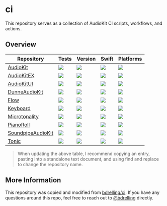 # ci

This repository serves as a collection of AudioKit CI scripts, workflows, and actions.

## Overview

| Repository | Tests | Version | Swift | Platforms |
| ---------- | ----- | ------- | ----- | --------- |
| [AudioKit](https://github.com/AudioKit/AudioKit) | [![](https://github.com/AudioKit/AudioKit/actions/workflows/tests.yml/badge.svg)](https://github.com/AudioKit/AudioKit/actions/workflows/tests.yml) | [![](https://img.shields.io/github/v/tag/AudioKit/AudioKit?color=blue&label=latest)](https://github.com/AudioKit/AudioKit/tags) | [![](https://img.shields.io/endpoint?url=https%3A%2F%2Fswiftpackageindex.com%2Fapi%2Fpackages%2FAudioKit%2FAudioKit%2Fbadge%3Ftype%3Dswift-versions)](https://swiftpackageindex.com/AudioKit/AudioKit) | [![](https://img.shields.io/endpoint?url=https%3A%2F%2Fswiftpackageindex.com%2Fapi%2Fpackages%2FAudioKit%2FAudioKit%2Fbadge%3Ftype%3Dplatforms)](https://swiftpackageindex.com/AudioKit/AudioKit) |
| [AudioKitEX](https://github.com/AudioKit/AudioKitEX) | [![](https://github.com/AudioKit/AudioKitEX/actions/workflows/tests.yml/badge.svg)](https://github.com/AudioKit/AudioKitEX/actions/workflows/tests.yml) | [![](https://img.shields.io/github/v/tag/AudioKit/AudioKitEX?color=blue&label=latest)](https://github.com/AudioKit/AudioKitEX/tags) | [![](https://img.shields.io/endpoint?url=https%3A%2F%2Fswiftpackageindex.com%2Fapi%2Fpackages%2FAudioKit%2FAudioKitEX%2Fbadge%3Ftype%3Dswift-versions)](https://swiftpackageindex.com/AudioKit/AudioKitEX) | [![](https://img.shields.io/endpoint?url=https%3A%2F%2Fswiftpackageindex.com%2Fapi%2Fpackages%2FAudioKit%2FAudioKitEX%2Fbadge%3Ftype%3Dplatforms)](https://swiftpackageindex.com/AudioKit/AudioKitEX) |
| [AudioKitUI](https://github.com/AudioKit/AudioKitUI) | [![](https://github.com/AudioKit/AudioKitUI/actions/workflows/tests.yml/badge.svg)](https://github.com/AudioKit/AudioKitUI/actions/workflows/tests.yml) | [![](https://img.shields.io/github/v/tag/AudioKit/AudioKitUI?color=blue&label=latest)](https://github.com/AudioKit/AudioKitUI/tags) | [![](https://img.shields.io/endpoint?url=https%3A%2F%2Fswiftpackageindex.com%2Fapi%2Fpackages%2FAudioKit%2FAudioKitUI%2Fbadge%3Ftype%3Dswift-versions)](https://swiftpackageindex.com/AudioKit/AudioKitUI) | [![](https://img.shields.io/endpoint?url=https%3A%2F%2Fswiftpackageindex.com%2Fapi%2Fpackages%2FAudioKit%2FAudioKitUI%2Fbadge%3Ftype%3Dplatforms)](https://swiftpackageindex.com/AudioKit/AudioKitUI) |
| [DunneAudioKit](https://github.com/AudioKit/DunneAudioKit) | [![](https://github.com/AudioKit/DunneAudioKit/actions/workflows/tests.yml/badge.svg)](https://github.com/AudioKit/DunneAudioKit/actions/workflows/tests.yml) | [![](https://img.shields.io/github/v/tag/AudioKit/DunneAudioKit?color=blue&label=latest)](https://github.com/AudioKit/DunneAudioKit/tags) | [![](https://img.shields.io/endpoint?url=https%3A%2F%2Fswiftpackageindex.com%2Fapi%2Fpackages%2FAudioKit%2FDunneAudioKit%2Fbadge%3Ftype%3Dswift-versions)](https://swiftpackageindex.com/AudioKit/DunneAudioKit) | [![](https://img.shields.io/endpoint?url=https%3A%2F%2Fswiftpackageindex.com%2Fapi%2Fpackages%2FAudioKit%2FDunneAudioKit%2Fbadge%3Ftype%3Dplatforms)](https://swiftpackageindex.com/AudioKit/DunneAudioKit) |
| [Flow](https://github.com/AudioKit/Flow) | [![](https://github.com/AudioKit/Flow/actions/workflows/tests.yml/badge.svg)](https://github.com/AudioKit/Flow/actions/workflows/tests.yml) | [![](https://img.shields.io/github/v/tag/AudioKit/Flow?color=blue&label=latest)](https://github.com/AudioKit/Flow/tags) | [![](https://img.shields.io/endpoint?url=https%3A%2F%2Fswiftpackageindex.com%2Fapi%2Fpackages%2FAudioKit%2FFlow%2Fbadge%3Ftype%3Dswift-versions)](https://swiftpackageindex.com/AudioKit/Flow) | [![](https://img.shields.io/endpoint?url=https%3A%2F%2Fswiftpackageindex.com%2Fapi%2Fpackages%2FAudioKit%2FFlow%2Fbadge%3Ftype%3Dplatforms)](https://swiftpackageindex.com/AudioKit/Flow) |
| [Keyboard](https://github.com/AudioKit/Keyboard) | [![](https://github.com/AudioKit/Keyboard/actions/workflows/tests.yml/badge.svg)](https://github.com/AudioKit/Keyboard/actions/workflows/tests.yml) | [![](https://img.shields.io/github/v/tag/AudioKit/Keyboard?color=blue&label=latest)](https://github.com/AudioKit/Keyboard/tags) | [![](https://img.shields.io/endpoint?url=https%3A%2F%2Fswiftpackageindex.com%2Fapi%2Fpackages%2FAudioKit%2FKeyboard%2Fbadge%3Ftype%3Dswift-versions)](https://swiftpackageindex.com/AudioKit/Keyboard) | [![](https://img.shields.io/endpoint?url=https%3A%2F%2Fswiftpackageindex.com%2Fapi%2Fpackages%2FAudioKit%2FKeyboard%2Fbadge%3Ftype%3Dplatforms)](https://swiftpackageindex.com/AudioKit/Keyboard) |
| [Microtonality](https://github.com/AudioKit/Microtonality) | [![](https://github.com/AudioKit/Microtonality/actions/workflows/tests.yml/badge.svg)](https://github.com/AudioKit/Microtonality/actions/workflows/tests.yml) | [![](https://img.shields.io/github/v/tag/AudioKit/Microtonality?color=blue&label=latest)](https://github.com/AudioKit/Microtonality/tags) | [![](https://img.shields.io/endpoint?url=https%3A%2F%2Fswiftpackageindex.com%2Fapi%2Fpackages%2FAudioKit%2FMicrotonality%2Fbadge%3Ftype%3Dswift-versions)](https://swiftpackageindex.com/AudioKit/Microtonality) | [![](https://img.shields.io/endpoint?url=https%3A%2F%2Fswiftpackageindex.com%2Fapi%2Fpackages%2FAudioKit%2FMicrotonality%2Fbadge%3Ftype%3Dplatforms)](https://swiftpackageindex.com/AudioKit/Microtonality) |
| [PianoRoll](https://github.com/AudioKit/PianoRoll) | [![](https://github.com/AudioKit/PianoRoll/actions/workflows/tests.yml/badge.svg)](https://github.com/AudioKit/PianoRoll/actions/workflows/tests.yml) | [![](https://img.shields.io/github/v/tag/AudioKit/PianoRoll?color=blue&label=latest)](https://github.com/AudioKit/PianoRoll/tags) | [![](https://img.shields.io/endpoint?url=https%3A%2F%2Fswiftpackageindex.com%2Fapi%2Fpackages%2FAudioKit%2FPianoRoll%2Fbadge%3Ftype%3Dswift-versions)](https://swiftpackageindex.com/AudioKit/PianoRoll) | [![](https://img.shields.io/endpoint?url=https%3A%2F%2Fswiftpackageindex.com%2Fapi%2Fpackages%2FAudioKit%2FPianoRoll%2Fbadge%3Ftype%3Dplatforms)](https://swiftpackageindex.com/AudioKit/PianoRoll) |
| [SoundpipeAudioKit](https://github.com/AudioKit/SoundpipeAudioKit) | [![](https://github.com/AudioKit/SoundpipeAudioKit/actions/workflows/tests.yml/badge.svg)](https://github.com/AudioKit/SoundpipeAudioKit/actions/workflows/tests.yml) | [![](https://img.shields.io/github/v/tag/AudioKit/SoundpipeAudioKit?color=blue&label=latest)](https://github.com/AudioKit/SoundpipeAudioKit/tags) | [![](https://img.shields.io/endpoint?url=https%3A%2F%2Fswiftpackageindex.com%2Fapi%2Fpackages%2FAudioKit%2FSoundpipeAudioKit%2Fbadge%3Ftype%3Dswift-versions)](https://swiftpackageindex.com/AudioKit/SoundpipeAudioKit) | [![](https://img.shields.io/endpoint?url=https%3A%2F%2Fswiftpackageindex.com%2Fapi%2Fpackages%2FAudioKit%2FSoundpipeAudioKit%2Fbadge%3Ftype%3Dplatforms)](https://swiftpackageindex.com/AudioKit/SoundpipeAudioKit) |
| [Tonic](https://github.com/AudioKit/Tonic) | [![](https://github.com/AudioKit/Tonic/actions/workflows/tests.yml/badge.svg)](https://github.com/AudioKit/Tonic/actions/workflows/tests.yml) | [![](https://img.shields.io/github/v/tag/AudioKit/Tonic?color=blue&label=latest)](https://github.com/AudioKit/Tonic/tags) | [![](https://img.shields.io/endpoint?url=https%3A%2F%2Fswiftpackageindex.com%2Fapi%2Fpackages%2FAudioKit%2FTonic%2Fbadge%3Ftype%3Dswift-versions)](https://swiftpackageindex.com/AudioKit/Tonic) | [![](https://img.shields.io/endpoint?url=https%3A%2F%2Fswiftpackageindex.com%2Fapi%2Fpackages%2FAudioKit%2FTonic%2Fbadge%3Ftype%3Dplatforms)](https://swiftpackageindex.com/AudioKit/Tonic) |

> When updating the above table, I recommend copying an entry, pasting into a standalone text document, and using find and replace to change the repository name.

## More Information

This repository was copied and modified from [bdrelling/ci](https://github.com/bdrelling/ci). If you have any questions around this repo, feel free to reach out to [@bdrelling](https://github.com/bdrelling) directly.
